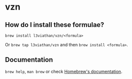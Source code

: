 # vzn

## How do I install these formulae?

`brew install l3viathan/vzn/<formula>`

Or `brew tap l3viathan/vzn` and then `brew install <formula>`.

## Documentation

`brew help`, `man brew` or check [Homebrew's documentation](https://docs.brew.sh).
